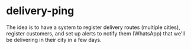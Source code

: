 # delivery-ping
The idea is to have a system to register delivery routes (multiple cities), register customers, and set up alerts to notify them (WhatsApp) that we'll be delivering in their city in a few days.

